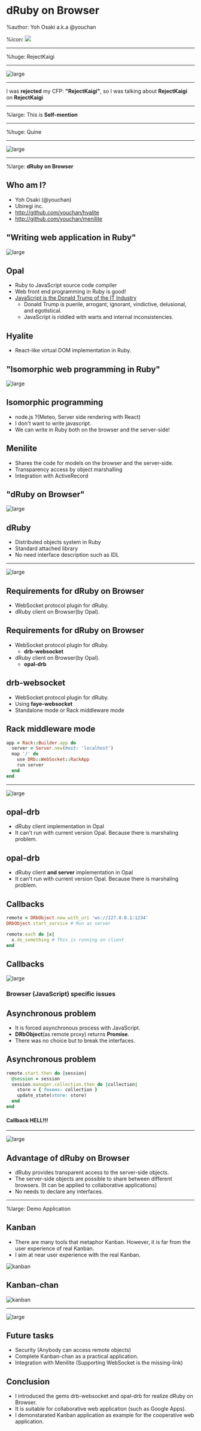 # dRuby on Browser

%author: Yoh Osaki a.k.a @youchan

%icon: ![](youchan.jpg)

---

%huge: RejectKaigi

---

![large](rejectkaigi.jpg)

---

I was **rejected** my CFP: **"RejectKaigi"**, so I was talking about **RejectKaigi** on **RejectKaigi**

---

%large: This is **Self-mention**

---

%huge: Quine

---

![large](quine.jpg)

---

%large: **dRuby on Browser**

## Who am I?

* Yoh Osaki (@youchan)
* Ubiregi inc.
* http://github.com/youchan/hyalite
* http://github.com/youchan/menilite

## "Writing web application in Ruby"

![large](RubyKaigi2015.png)

## Opal

* Ruby to JavaScript source code compiler
* Web front end programming in Ruby is good!
* [JavaScript is the Donald Trump of the IT Industry](https://medium.com/@richardeng/javascript-is-the-donald-trump-of-the-it-industry-376ffdda774)
    - Donald Trump is puerile, arrogant, ignorant, vindictive, delusional, and egotistical.
    - JavaScript is riddled with warts and internal inconsistencies.

## Hyalite

* React-like virtual DOM implementation in Ruby.

## "Isomorphic web programming in Ruby"

![large](RubyKaigi2016.png)

## Isomorphic programming

* node.js ?(Meteo, Server side rendering with React)
* I don't want to write javascript.
* We can write in Ruby both on the browser and the server-side!

## Menilite

* Shares the code for models on the browser and the server-side.
* Transparency access by object marshalling
* Integration with ActiveRecord

## "dRuby on Browser"

![large](RubyKaigi2017.png)

## dRuby

- Distributed objects system in Ruby
- Standard attached library
- No need interface description such as IDL

---

![large](seki.png)

## Requirements for dRuby on Browser

* WebSocket protocol plugin for dRuby.
* dRuby client on Browser(by Opal).

## Requirements for dRuby on Browser

* WebSocket protocol plugin for dRuby.
    - **drb-websocket**
* dRuby client on Browser(by Opal).
    - **opal-drb**

## drb-websocket

* WebSocket protocol plugin for dRuby.
* Using **faye-websocket**
* Standalone mode or Rack middleware mode

## Rack middleware mode

```ruby
app = Rack::Builder.app do
  server = Server.new(host: 'localhost')
  map '/' do
    use DRb::WebSocket::RackApp
    run server
  end
end
```

---

![large](protocol.png)

## opal-drb

* dRuby client implementation in Opal
* It can't run with current version Opal. Because there is marshaling problem.

## opal-drb

* dRuby client **and server** implementation in Opal
* It can't run with current version Opal. Because there is marshaling problem.

## Callbacks

```ruby
remote = DRbObject.new_with_uri 'ws://127.0.0.1:1234'
DRbObject.start_service # Run as server

remote.each do |x|
  x.do_something # This is running on client
end
```

## Callbacks

![large](callbacks.png)

### Browser (JavaScript) specific issues

## Asynchronous problem

* It is forced asynchronous process with JavaScript.
* **DRbObject**(as remote proxy) returns **Promise**.
* There was no choice but to break the interfaces.

## Asynchronous problem

```ruby
remote.start.then do |session|
  @session = session
  session.manager.collection.then do |collection|
    store = { fusens: collection }
    update_state(store: store)
  end
end
```

#### Callback HELL!!!

---

![large](fuck.png)

## Advantage of dRuby on Browser

* dRuby provides transparent access to the server-side objects.
* The server-side objects are possible to share between different browsers. (It can be applied to collaborative applications)
* No needs to declare any interfaces.

---

%large: Demo Application

## Kanban

* There are many tools that metaphor Kanban. However, it is far from the user experience of real Kanban.
* I aim at near user experience with the real Kanban.

![kanban](kanban.jpg)

## Kanban-chan

![kanban](kanbanchan.png)


----

![large](structure.png)

## Future tasks

* Security (Anybody can access remote objects)
* Complete Kanban-chan as a practical application.
* Integration with Menilite (Supporting WebSocket is the missing-link)

## Conclusion

* I introduced the gems drb-websocket and opal-drb for realize dRuby on Browser.
* It is suitable for collaborative web application (such as Google Apps).
* I demonstarated Kanban application as example for the cooperative web application.

